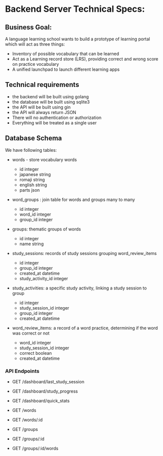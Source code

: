 # Backend Server Technical Specs:

## Business Goal: 

A language learning school wants to build a prototype of learning portal which will act as three things:
- Inventory of possible vocabulary that can be learned
- Act as a  Learning record store (LRS), providing correct and wrong score on practice vocabulary
- A unified launchpad to launch different learning apps

## Technical requirements

- the backend will be built using golang
- the database will be built using sqlite3
- the API will be built using gin
- the API will always return JSON
- There will no authentication or authorization
- Everything will be treated as a single user

## Database Schema

We have following tables:

- words - store vocabulary words
    - id integer
    - japanese string
    - romaji string
    - english string
    - parts json

- word_groups : join table for words and groups many to many
    - id integer
    - word_id integer
    - group_id integer

- groups: thematic groups of words
    - id integer
    - name string

- study_sessions: records of study sessions grouping word_review_items
    - id integer
    - group_id integer
    - created_at datetime
    - study_activity_id integer

- study_activities: a specific study activity, linking a study session to group
    - id integer
    - study_session_id integer
    - group_id integer
    - created_at datetime

- word_review_items: a record of a word practice, determining if the word was correct or not
    - word_id integer
    - study_session_id integer
    - correct boolean
    - created_at datetime

### API Endpoints


- GET /dashboard/last_study_session
- GET /dashboard/study_progress
- GET /dashboard/quick_stats


- GET /words
- GET /words/:id
- GET /groups
- GET /groups/:id
- GET /groups/:id/words
